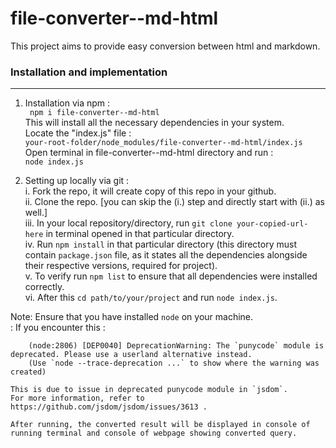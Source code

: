 # file-converter--md-html

This project aims to provide easy conversion between html and markdown.

### Installation and implementation

---

1. Installation via npm :   
   ` npm i file-converter--md-html`   
   This will install all the necessary dependencies in your system.   
   Locate the "index.js" file :   
   `your-root-folder/node_modules/file-converter--md-html/index.js`    
   Open terminal in file-converter--md-html directory and run :   
   `node index.js`    


2. Setting up locally via git :    
   i. Fork the repo, it will create copy of this repo in your github.   
   ii. Clone the repo. [you can skip the (i.) step and directly start with (ii.) as well.]     
   iii. In your local repository/directory, run `git clone your-copied-url-here` in terminal opened in that particular directory.    
   iv. Run `npm install` in that particular directory (this directory must contain `package.json` file, as it states all the dependencies alongside their respective versions, required for project).       
   v. To verify run `npm list` to ensure that all dependencies were installed correctly.    
   vi. After this ``` cd path/to/your/project ``` and run ``` node index.js ```.     

Note: Ensure that you have installed ``` node ``` on your machine.    
    : If you encounter this :    

```
    (node:2806) [DEP0040] DeprecationWarning: The `punycode` module is deprecated. Please use a userland alternative instead.
    (Use `node --trace-deprecation ...` to show where the warning was created)

```
    
    This is due to issue in deprecated punycode module in `jsdom`.   
    For more information, refer to https://github.com/jsdom/jsdom/issues/3613 .    

    After running, the converted result will be displayed in console of running terminal and console of webpage showing converted query.    